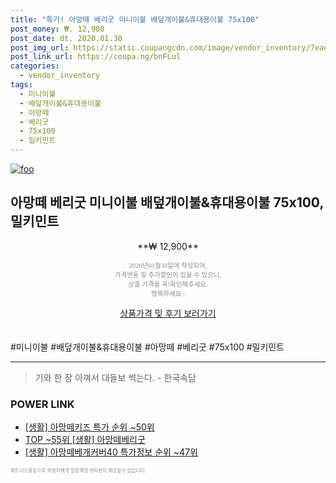 ```yaml
--- 
title: "특가! 아망떼 베리굿 미니이불 배덮개이불&휴대용이불 75x100" 
post_money: ₩. 12,900 
post_date: dt. 2020.01.30 
post_img_url: https://static.coupangcdn.com/image/vendor_inventory/7eae/cfba2adc17f042dee21a9cbdb0280ca67f7cd3167ad90125532f32013415.jpg 
post_link_url: https://coupa.ng/bnFLul 
categories: 
  - vendor_inventory 
tags: 
  - 미니이불 
  - 배덮개이불&휴대용이불 
  - 아망떼 
  - 베리굿 
  - 75x100 
  - 밀키민트 
--- 
```

[![foo](https://static.coupangcdn.com/image/vendor_inventory/7eae/cfba2adc17f042dee21a9cbdb0280ca67f7cd3167ad90125532f32013415.jpg)](https://coupa.ng/bnFLul) 

## 아망떼 베리굿 미니이불 배덮개이불&휴대용이불 75x100, 밀키민트 
<p style="text-align: center;">**₩ 12,900**</p> 
<p style="text-align: center;"><span style="color: #898c8f; font-family: Georgia,Times,serif; font-size: 0.75em;">2020년01월30일에 작성되어, <br>가격변동 및 추가할인이 있을 수 있으니,<br> 상품 가격을 꼭!확인해주세요.<br>행복하세요~</span> 
</p>	 
<div markdown="0" style="text-align: center;"><a href="https://coupa.ng/bnFLul" class="btn btn--success">상품가격 및 후기 보러가기</a></div> 
<br><br> 
  #미니이불 #배덮개이불&휴대용이불 #아망떼 #베리굿 #75x100 #밀키민트 
<hr> 

> 기와 한 장 아껴서 대들보 썩는다. - 한국속담 


### POWER LINK

* <a href="https://blog.naver.com/sakai111/221789605038" target="_blank"> [생활] 아망떼키즈 특가 순위 ~50위</a>
* <a href="https://blog.naver.com/an0733/221789587049" target="_blank"> TOP ~55위 [생활] 아망떼베리굿</a>
* <a href="https://blog.naver.com/sakai111/221782655512" target="_blank"> [생활] 아망떼베개커버40 특가정보 순위 ~47위</a>

<span style="color: #898c8f; font-family: Georgia,Times,serif; font-size: 0.55em;">파트너스활동으로 작성자에게 일정액의 커미션이 제공될수 있습니다.</span> 
